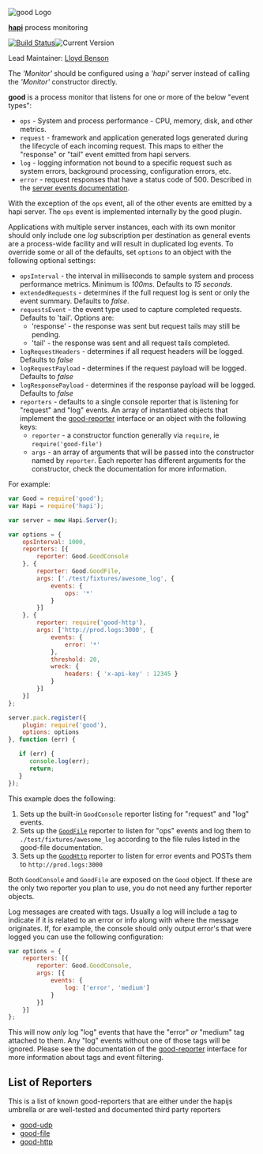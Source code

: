 ![good Logo](https://raw.github.com/spumko/good/master/images/good.png)

[**hapi**](https://github.com/hapijs/hapi) process monitoring

[![Build Status](https://secure.travis-ci.org/hapijs/good.png)](http://travis-ci.org/hapijs/good)![Current Version](https://img.shields.io/npm/v/good.svg)

Lead Maintainer: [Lloyd Benson](https://github.com/lloydbenson)

The _'Monitor'_ should be configured using a _'hapi'_ server instead of calling the _'Monitor'_ constructor directly.


**good** is a process monitor that listens for one or more of the below "event types":
- `ops` - System and process performance - CPU, memory, disk, and other metrics.
- `request` - framework and application generated logs generated during the lifecycle of each incoming request. This maps to either the "response" or "tail" event emitted from hapi servers.
- `log` - logging information not bound to a specific request such as system errors, background processing, configuration errors, etc.
- `error` - request responses that have a status code of 500. Described in the [server events documentation](https://github.com/hapijs/hapi/blob/master/docs/Reference.md#server-events).

With the exception of the `ops` event, all of the other events are emitted by a hapi server. The `ops` event is implemented internally by the good plugin.

Applications with multiple server instances, each with its own monitor should only include one _log_ subscription per destination
as general events are a process-wide facility and will result in duplicated log events. To override some or all of the defaults,
set `options` to an object with the following optional settings:

- `opsInterval` - the interval in milliseconds to sample system and process performance metrics. Minimum is _100ms_. Defaults to _15 seconds_.
- `extendedRequests` - determines if the full request log is sent or only the event summary. Defaults to _false_.
- `requestsEvent` - the event type used to capture completed requests. Defaults to 'tail'. Options are:
    - 'response' - the response was sent but request tails may still be pending.
    - 'tail' - the response was sent and all request tails completed.
- `logRequestHeaders` - determines if all request headers will be logged. Defaults to _false_
- `logRequestPayload` - determines if the request payload will be logged. Defaults to _false_
- `logResponsePayload` - determines if the response payload will be logged. Defaults to _false_
- `reporters` - defaults to a single console reporter that is listening for "request" and "log" events. An array of instantiated objects that implement the [good-reporter](https://github.com/hapijs/good-reporter) interface or an object with the following keys:
    - `reporter` - a constructor function generally via `require`, ie `require('good-file')`
    - `args` - an array of arguments that will be passed into the constructor named by `reporter`. Each reporter has different arguments for the constructor, check the documentation for more information.

  
For example:

```javascript
var Good = require('good');
var Hapi = require('hapi');

var server = new Hapi.Server();

var options = {
    opsInterval: 1000,
    reporters: [{
        reporter: Good.GoodConsole
    }, {
        reporter: Good.GoodFile,
        args: ['./test/fixtures/awesome_log', {
            events: {
                ops: '*'
            }
        }]
    }, {
        reporter: require('good-http'),
        args: ['http://prod.logs:3000', {
            events: {
                error: '*'
            },
            threshold: 20,
            wreck: {
                headers: { 'x-api-key' : 12345 }
            }
        }]
    }]
};

server.pack.register({
    plugin: require('good'),
    options: options
}, function (err) {

   if (err) {
      console.log(err);
      return;
   }
});

```

This example does the following:

1. Sets up the built-in `GoodConsole` reporter listing for "request" and "log" events.
2. Sets up the [`GoodFile`](https://github.com/hapijs/good-file) reporter to listen for "ops" events and log them to `./test/fixtures/awesome_log` according to the file rules listed in the good-file documentation.
3. Sets up the [`GoodHttp`](https://github.com/hapijs/good-http) reporter to listen for error events and POSTs them to `http://prod.logs:3000`

Both `GoodConsole` and `GoodFile` are exposed on the `Good` object. If these are the only two reporter you plan to use, you do not need any further reporter objects.

Log messages are created with tags. Usually a log will include a tag to indicate if it is related to an error or info along with where the message originates. If, for example, the console should only output error's that were logged you can use the following configuration:

```javascript
var options = {
    reporters: [{
        reporter: Good.GoodConsole,
        args: [{
            events: {
                log: ['error', 'medium']
            }
        }]
    }]
};
```

This will now _only_ log "log" events that have the "error" _or_ "medium" tag attached to them. Any "log" events without one of those tags will be ignored. Please see the documentation of the [good-reporter](https://github.com/hapijs/good-reporter) interface for more information about tags and event filtering.

## List of Reporters

This is a list of known good-reporters that are either under the hapijs umbrella or are well-tested and documented third party reporters
- [good-udp](https://github.com/hapijs/good-udp)
- [good-file](https://github.com/hapijs/good-file)
- [good-http](https://github.com/hapijs/good-http)
